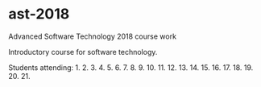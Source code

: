 # ast-2018
Advanced Software Technology 2018 course work


Introductory course for software technology.

Students attending:
1. 
2. 
3. 
4.
5.
6.
7.
8.
9.
10.
11.
12.
13.
14.
15.
16.
17.
18.
19.
20.
21.

